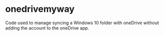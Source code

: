 # onedrivemyway
Code used to manage syncing a Windows 10 folder with oneDrive without adding the account to the oneDrive app.
